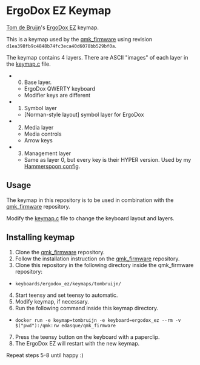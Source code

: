 # ErgoDox EZ Keymap

[Tom de Bruijn]'s [ErgoDox EZ] keymap.

This is a keymap used by the [qmk_firmware] using revision
`d1ea398fb9c4848b74fc3eca40d6078bb529bf0a`.

The keymap contains 4 layers. There are ASCII "images" of each layer in the
[keymap.c](keymap.c) file.

- 0. Base layer.
  - ErgoDox QWERTY keyboard
  - Modifier keys are different
- 1. Symbol layer
  - [Norman-style layout] symbol layer for ErgoDox
- 2. Media layer
  - Media controls
  - Arrow keys
- 3. Management layer
  - Same as layer 0, but every key is their HYPER version. Used by my
    [Hammerspoon config].

## Usage

The keymap in this repository is to be used in combination with the [qmk_firmware] repository.

Modify the [keymap.c](keymap.c) file to change the keyboard layout and layers.

## Installing keymap

1. Clone the [qmk_firmware] repository.
2. Follow the installation instruction on the [qmk_firmware] repository.
3. Clone this repository in the following directory inside the qmk_firmware repository:
  - `keyboards/ergodox_ez/keymaps/tombruijn/`
4. Start teensy and set teensy to automatic.
5. Modify keymap, if necessary.
6. Run the following command inside this keymap directory.
  - `docker run -e keymap=tombruijn -e keyboard=ergodox_ez --rm -v $("pwd"):/qmk:rw edasque/qmk_firmware`
7. Press the teensy button on the keyboard with a paperclip.
8. The ErgoDox EZ will restart with the new keymap.

Repeat steps 5-8 until happy :)

[Tom de Bruijn]: https://github.com/tombruijn
[Hammerspoon config]: https://github.com/tombruijn/dotfiles/tree/master/hammerspoon
[ErgoDox EZ]: https://ergodox-ez.com/
[Norman layout]: https://www.normanlayout.info/
[qmk_firmware]: https://github.com/jackhumbert/qmk_firmware
